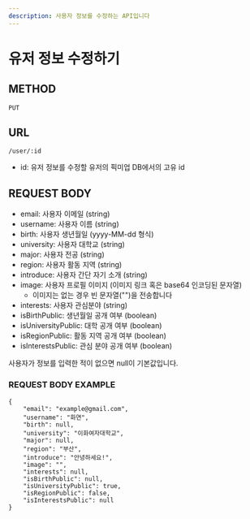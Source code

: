 ```yaml
---
description: 사용자 정보를 수정하는 API입니다
---
```


# 유저 정보 수정하기

## METHOD

```text
PUT
```

## URL

```text
/user/:id
```

* id: 유저 정보를 수정할 유저의 픽미업 DB에서의 고유 id

## REQUEST BODY

* email: 사용자 이메일 \(string\)
* username: 사용자 이름 \(string\)
* birth: 사용자 생년월일 \(yyyy-MM-dd 형식\)
* university: 사용자 대학교 \(string\)
* major: 사용자 전공 \(string\)
* region: 사용자 활동 지역 \(string\)
* introduce: 사용자 간단 자기 소개 \(string\)
* image: 사용자 프로필 이미지 \(이미지 링크 혹은 base64 인코딩된 문자열\)
  * 이미지는 없는 경우 빈 문자열\(""\)을 전송합니다
* interests: 사용자 관심분야 \(string\)
* isBirthPublic: 생년월일 공개 여부 \(boolean\)
* isUniversityPublic: 대학 공개 여부 \(boolean\)
* isRegionPublic: 활동 지역 공개 여부 \(boolean\)
* isInterestsPublic: 관심 분야 공개 여부 \(boolean\)

사용자가 정보를 입력한 적이 없으면 null이 기본값입니다.

### REQUEST BODY EXAMPLE

```markup
{
    "email": "example@gmail.com",
    "username": "화연",
    "birth": null,
    "university": "이화여자대학교",
    "major": null,
    "region": "부산",
    "introduce": "안녕하세요!",
    "image": "",
    "interests": null,
    "isBirthPublic": null,
    "isUniversityPublic": true,
    "isRegionPublic": false,
    "isInterestsPublic": null
}
```





